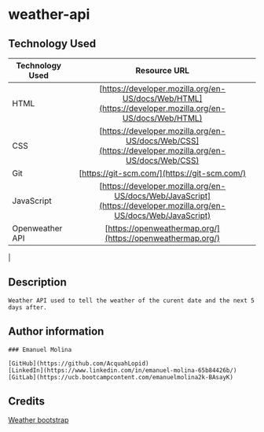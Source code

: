 # weather-api
## Technology Used

| Technology Used         | Resource URL  |
| -------------           |:-------------:|
| HTML                    | [https://developer.mozilla.org/en-US/docs/Web/HTML](https://developer.mozilla.org/en-US/docs/Web/HTML) | 
| CSS                     | [https://developer.mozilla.org/en-US/docs/Web/CSS](https://developer.mozilla.org/en-US/docs/Web/CSS)      |
| Git                     | [https://git-scm.com/](https://git-scm.com/)     | 
| JavaScript              | [https://developer.mozilla.org/en-US/docs/Web/JavaScript](https://developer.mozilla.org/en-US/docs/Web/JavaScript) |
| Openweather API         | [https://openweathermap.org/](https://openweathermap.org/) |
| 
## Description
    Weather API used to tell the weather of the curent date and the next 5 days after. 
## Author information

```MD
### Emanuel Molina

[GitHub](https://github.com/AcquahLopid)
[LinkedIn](https://www.linkedin.com/in/emanuel-molina-65b84426b/)
[GitLab](https://ucb.bootcampcontent.com/emanuelmolina2k-BAsayK)

```

## Credits

[Weather bootstrap](https://mdbootstrap.com/docs/standard/extended/weather/)